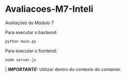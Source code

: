 # Avaliacoes-M7-Inteli
Avaliações do Módulo 7

Para executar o backend:

```bash
python main.py
```

Para executar o frontend:

```bash
node server.js
```

| ***IMPORTANTE:*** Utilizar dentro do contexto do container.